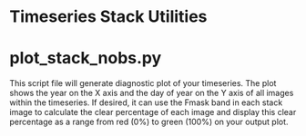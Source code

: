 Timeseries Stack Utilities
=========================

# plot_stack_nobs.py
This script file will generate diagnostic plot of your timeseries. The plot shows the year on the X axis and the day of year on the Y axis of all images within the timeseries. If desired, it can use the Fmask band in each stack image to calculate the clear percentage of each image and display this clear percentage as a range from red (0%) to green (100%) on your output plot.
